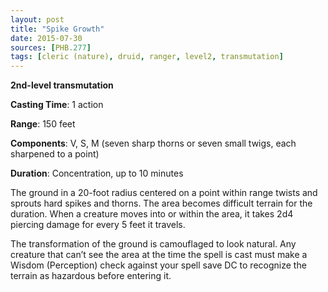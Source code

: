 ```yaml
---
layout: post
title: "Spike Growth"
date: 2015-07-30
sources: [PHB.277]
tags: [cleric (nature), druid, ranger, level2, transmutation]
---
```


**2nd-level transmutation**

**Casting Time**: 1 action

**Range**: 150 feet

**Components**: V, S, M (seven sharp thorns or seven small twigs, each sharpened to a point)

**Duration**: Concentration, up to 10 minutes

The ground in a 20-foot radius centered on a point within range twists and sprouts hard spikes and thorns. The area becomes difficult terrain for the duration. When a creature moves into or within the area, it takes 2d4 piercing damage for every 5 feet it travels. 

The transformation of the ground is camouflaged to look natural. Any creature that can’t see the area at the time the spell is cast must make a Wisdom (Perception) check against your spell save DC to recognize the terrain as hazardous before entering it.
